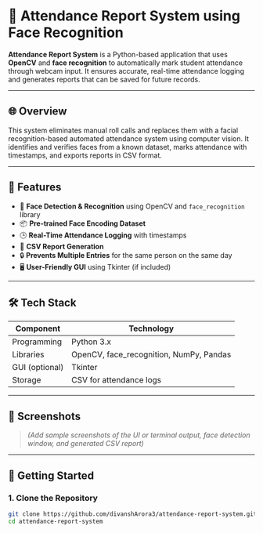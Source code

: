 # 🧠 Attendance Report System using Face Recognition

**Attendance Report System** is a Python-based application that uses **OpenCV** and **face recognition** to automatically mark student attendance through webcam input. It ensures accurate, real-time attendance logging and generates reports that can be saved for future records.

---

## 🌐 Overview

This system eliminates manual roll calls and replaces them with a facial recognition-based automated attendance system using computer vision. It identifies and verifies faces from a known dataset, marks attendance with timestamps, and exports reports in CSV format.

---

## 📌 Features

- 🎥 **Face Detection & Recognition** using OpenCV and `face_recognition` library  
- 📦 **Pre-trained Face Encoding Dataset**  
- 🕒 **Real-Time Attendance Logging** with timestamps  
- 📁 **CSV Report Generation**  
- 🔒 **Prevents Multiple Entries** for the same person on the same day  
- 🖥️ **User-Friendly GUI** using Tkinter (if included)

---

## 🛠️ Tech Stack

| Component      | Technology              |
|----------------|-------------------------|
| Programming    | Python 3.x              |
| Libraries      | OpenCV, face_recognition, NumPy, Pandas |
| GUI (optional) | Tkinter                 |
| Storage        | CSV for attendance logs |

---

## 📸 Screenshots

> *(Add sample screenshots of the UI or terminal output, face detection window, and generated CSV report)*

---

## 🚀 Getting Started

### 1. Clone the Repository

```bash
git clone https://github.com/divanshArora3/attendance-report-system.git
cd attendance-report-system
